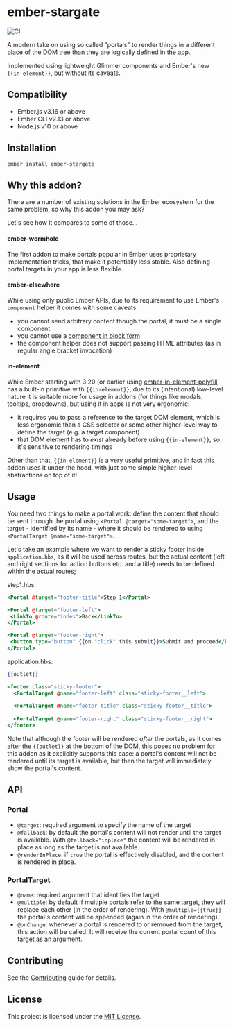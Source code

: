 ember-stargate
==============================================================================

![CI](https://github.com/kaliber5/ember-stargate/workflows/CI/badge.svg)

A modern take on using so called "portals" to render things in a
different place of the DOM tree than they are logically defined in the app.

Implemented using lightweight Glimmer components and Ember's new `{{in-element}}`,
but without its caveats.


Compatibility
------------------------------------------------------------------------------

* Ember.js v3.16 or above
* Ember CLI v2.13 or above
* Node.js v10 or above


Installation
------------------------------------------------------------------------------

```
ember install ember-stargate
```


Why this addon?
------------------------------------------------------------------------------

There are a number of existing solutions in the Ember ecosystem for the same
problem, so why this addon you may ask?

Let's see how it compares to some of those...

#### ember-wormhole

The first addon to make portals popular in Ember uses proprietary implementation 
tricks, that make it potentially less stable. Also defining portal targets in your
app is less flexible.

#### ember-elsewhere

While using only public Ember APIs, due to its requirement to use Ember's 
`component` helper it comes with some caveats:
* you cannot send arbitrary content though the portal, it must be a single component
* you cannot use a [component in block form](https://github.com/ef4/ember-elsewhere/issues/2)
* the component helper does not support passing HTML attributes (as in regular angle bracket invocation)

#### in-element

While Ember starting with 3.20 (or earlier using [ember-in-element-polyfill](https://github.com/ember-polyfills/ember-in-element-polyfill) 
has a built-in primitive with `{{in-element}}`, due to its (intentional) low-level nature it is suitable
more for usage in addons (for things like modals, tooltips, dropdowns), but using it in apps is not very ergonomic:
* it requires you to pass a reference to the target DOM element, which is less ergonomic than a CSS selector or some other
  higher-level way to define the target (e.g. a target component)
* that DOM element has to *exist* already before using `{{in-element}}`, so it's sensitive to rendering timings

Other than that, `{{in-element}}` is a very useful primitive, and in fact this addon uses it under the hood, 
with just some simple higher-level abstractions on top of it! 

Usage
------------------------------------------------------------------------------

You need two things to make a portal work: define the content that should be sent through the portal using
`<Portal @target="some-target">`, and the target - identified by its name - where it should be rendered to 
using `<PortalTarget @name="some-target">`.

Let's take an example where we want to render a sticky footer inside `application.hbs`, as it will be used 
across routes, but the actual content (left and right sections for action buttons etc. and a title) needs 
to be defined within the actual routes;

step1.hbs:
```hbs
<Portal @target="footer-title">Step 1</Portal>

<Portal @target="footer-left">
 <LinkTo @route="index">Back</LinkTo>
</Portal>

<Portal @target="footer-right">
 <button type="button" {{on "click" this.submit}}>Submit and proceed</button>
</Portal>
```

application.hbs:

```hbs
{{outlet}}

<footer class="sticky-footer">
  <PortalTarget @name="footer-left" class="sticky-footer__left">
  
  <PortalTarget @name="footer-title" class="sticky-footer__title">
  
  <PortalTarget @name="footer-right" class="sticky-footer__right">
</footer>
```

Note that although the footer will be rendered *after* the portals, as it comes after the `{{outlet}}` at the
bottom of the DOM, this poses no problem for this addon as it explicitly supports this case: a portal's content 
will not be rendered until its target is available, but then the target will immediately show the portal's content.


API
------------------------------------------------------------------------------

### Portal

* `@target`: required argument to specify the name of the target
* `@fallback`: by default the portal's content will not render until the target is available. 
  With `@fallback="inplace"` the content will be rendered in place as long as the target is not available.
* `@renderInPlace`: if `true` the portal is effectively disabled, and the content is rendered in place.  

### PortalTarget

* `@name`: required argument that identifies the target
* `@multiple`: by default if multiple portals refer to the same target, they will replace each other 
  (in the order of rendering). With `@multiple={{true}}` the portal's content will be appended (again in the order of rendering).
* `@onChange`: whenever a portal is rendered to or removed from the target, this action will be called. It will receive 
  the current portal count of this target as an argument.

Contributing
------------------------------------------------------------------------------

See the [Contributing](CONTRIBUTING.md) guide for details.


License
------------------------------------------------------------------------------

This project is licensed under the [MIT License](LICENSE.md).
